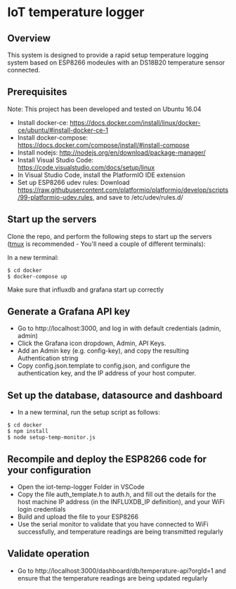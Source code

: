# IoT temperature logger

## Overview

This system is designed to provide a rapid setup temperature logging system based on ESP8266 modeules with an DS18B20 temperature sensor connected.

## Prerequisites

Note: This project has been developed and tested on Ubuntu 16.04

* Install docker-ce: https://docs.docker.com/install/linux/docker-ce/ubuntu/#install-docker-ce-1
* Install docker-compose: https://docs.docker.com/compose/install/#install-compose
* Install nodejs: http://nodejs.org/en/download/package-manager/
* Install Visual Studio Code: https://code.visualstudio.com/docs/setup/linux
* In Visual Studio Code, install the PlatformIO IDE extension
* Set up ESP8266 udev rules: Download https://raw.githubusercontent.com/platformio/platformio/develop/scripts/99-platformio-udev.rules, and save to /etc/udev/rules.d/

## Start up the servers

Clone the repo, and perform the following steps to start up the servers ([tmux](https://github.com/tmux/tmux/wiki) is recommended - You'll need a couple of different terminals):

In a new terminal:

```
$ cd docker
$ docker-compose up
```

Make sure that influxdb and grafana start up correctly

## Generate a Grafana API key

* Go to http://localhost:3000, and log in with default credentials (admin, admin)
* Click the Grafana icon dropdown, Admin, API Keys.
* Add an Admin key (e.g. config-key), and copy the resulting Authentication string
* Copy config.json.template to config.json, and configure the authentication key, and the IP address of your host computer.

## Set up the database, datasource and dashboard

* In a new terminal, run the setup script as follows:

```
$ cd docker
$ npm install
$ node setup-temp-monitor.js
```

## Recompile and deploy the ESP8266 code for your configuration

* Open the iot-temp-logger Folder in VSCode
* Copy the file auth_template.h to auth.h, and fill out the details for the host machine IP address (in the INFLUXDB_IP definition), and your WiFi login credentials
* Build and upload the file to your ESP8266
* Use the serial monitor to validate that you have connected to WiFi successfully, and temperature readings are being transmitted regularly

## Validate operation

* Go to http://localhost:3000/dashboard/db/temperature-api?orgId=1 and ensure that the temperature readings are being updated regularly
